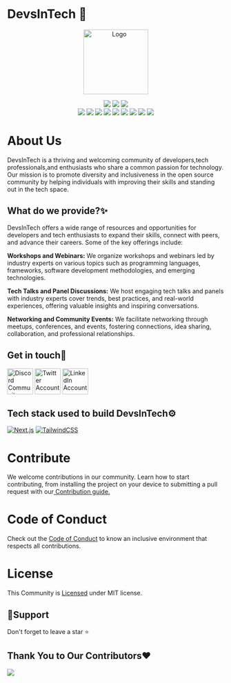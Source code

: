 # DevsInTech 🚀

<p align="center"><a href="/"><img src="https://user-images.githubusercontent.com/76242769/233774732-447713dd-db8d-4c95-9c66-827ef84cbcf8.png" title="Logo" alt="Logo" height="150px"/></a></p>
<div align="center">
<img src="https://forthebadge.com/images/badges/built-with-love.svg" />
<img src="https://forthebadge.com/images/badges/uses-brains.svg" />
<img src="https://forthebadge.com/images/badges/powered-by-responsibility.svg" />
  <br>
<img src="https://api.netlify.com/api/v1/badges/5d47c2fd-0dc1-4af2-ba5a-8519bf5ec74d/deploy-status" />
<img src="https://img.shields.io/github/repo-size/devs-in-tech/DevsInTech" />
<img src="https://img.shields.io/github/issues/devs-in-tech/DevsInTech" />
<img src="https://img.shields.io/github/issues-closed-raw/devs-in-tech/DevsInTech?color=g" />
<img src="https://img.shields.io/github/issues-pr/devs-in-tech/DevsInTech" />
<img src="https://img.shields.io/github/issues-pr-closed-raw/devs-in-tech/DevsInTech?color=blue" />
<img src="https://img.shields.io/github/license/devs-in-tech/DevsInTech" />
<img src="https://img.shields.io/github/forks/devs-in-tech/DevsInTech" />
<img src="https://img.shields.io/github/stars/devs-in-tech/DevsInTech" />
</div>

# About Us

DevsInTech is a thriving and welcoming community of developers,tech professionals,and enthusiasts who share a common passion for technology. Our mission is to promote diversity and inclusiveness in the open source community by helping individuals with improving their skills and standing out in the tech space.

## What do we provide?✨

DevsInTech offers a wide range of resources and opportunities for developers and tech enthusiasts to expand their skills, connect with peers, and advance their careers. Some of the key offerings include:

**Workshops and Webinars:** We organize workshops and webinars led by industry experts on various topics such as programming languages, frameworks, software development methodologies, and emerging technologies.

**Tech Talks and Panel Discussions:** We host engaging tech talks and panels with industry experts cover trends, best practices, and real-world experiences, offering valuable insights and inspiring conversations.

**Networking and Community Events:** We facilitate networking through meetups, conferences, and events, fostering connections, idea sharing, collaboration, and professional relationships.

## Get in touch👋 

<a href="https://discord.com/invite/g7FmxB9uZp"><img src="https://img.icons8.com/color/2x/discord--v2.png" title="Discord" alt="Discord Community" height="60px"></img></a>
<a href="https://twitter.com/devs_in_tech"><img src="https://img.icons8.com/fluency/2x/twitter.png" title="Twitter" alt="Twitter Account" height="60px"></img></a>
<a href="https://www.linkedin.com/company/devsintech-community/mycompany/"><img src="https://img.icons8.com/fluency/2x/linkedin.png" title="LinkedIn" alt="LinkedIn Account" height="60px"></img></a>

## Tech stack used to build DevsInTech⚙️

[![Next.js](https://img.shields.io/badge/next.js-%2320232a.svg?style=for-the-badge&logo=next.js&logoColor=%2361DAFB)](https://nextjs.org/) [![TailwindCSS](https://img.shields.io/badge/Tailwind_CSS-%23326ce9.svg?style=for-the-badge&logo=tailwindcss&logoColor=white)](https://tailwindcss.com/)

# Contribute

We welcome contributions in our community. Learn how to start contributing, from installing the project on your device to submitting a pull request with our<a href="https://github.com/devs-in-tech/DevsInTech/blob/main/CONTRIBUTING.md"> Contribution guide.</a>

# Code of Conduct

Check out the <a href="https://github.com/devs-in-tech/DevsInTech/main/CODE_OF_CONDUCT.md">Code of Conduct</a> to know an inclusive environment that respects all contributions.

# License

This Community is <a href="https://github.com/devs-in-tech/DevsInTech/blob/main/LICENSE">Licensed</a> under MIT license.

## 🙏Support

Don't forget to leave a star ⭐️

## Thank You to Our Contributors❤️

<a href="https://github.com/devs-in-tech/DevsInTech/graphs/contributors">
  <img src="https://contrib.rocks/image?repo=devs-in-tech/DevsInTech" />
</a>